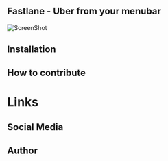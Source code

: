 ## Fastlane - Uber from your menubar

![ScreenShot](https://raw.githubusercontent.com/pontusab/Fastlane/blob/master/design/Fastlane-fullscreen.png)

## Installation

## How to contribute

# Links


## Social Media

## Author
